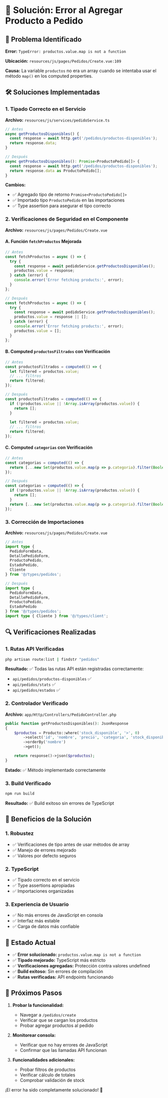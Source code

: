 # 🔧 Solución: Error al Agregar Producto a Pedido

## 🚨 Problema Identificado

**Error:** `TypeError: productos.value.map is not a function`

**Ubicación:** `resources/js/pages/Pedidos/Create.vue:109`

**Causa:** La variable `productos` no era un array cuando se intentaba usar el método `map()` en los computed properties.

## 🛠️ Soluciones Implementadas

### 1. **Tipado Correcto en el Servicio**

**Archivo:** `resources/js/services/pedidoService.ts`

```typescript
// Antes
async getProductosDisponibles() {
  const response = await http.get('/pedidos/productos-disponibles');
  return response.data;
}

// Después
async getProductosDisponibles(): Promise<ProductoPedido[]> {
  const response = await http.get('/pedidos/productos-disponibles');
  return response.data as ProductoPedido[];
}
```

**Cambios:**
- ✅ Agregado tipo de retorno `Promise<ProductoPedido[]>`
- ✅ Importado tipo `ProductoPedido` en las importaciones
- ✅ Type assertion para asegurar el tipo correcto

### 2. **Verificaciones de Seguridad en el Componente**

**Archivo:** `resources/js/pages/Pedidos/Create.vue`

#### A. Función `fetchProductos` Mejorada

```typescript
// Antes
const fetchProductos = async () => {
  try {
    const response = await pedidoService.getProductosDisponibles();
    productos.value = response;
  } catch (error) {
    console.error('Error fetching products:', error);
  }
};

// Después
const fetchProductos = async () => {
  try {
    const response = await pedidoService.getProductosDisponibles();
    productos.value = response || [];
  } catch (error) {
    console.error('Error fetching products:', error);
    productos.value = [];
  }
};
```

#### B. Computed `productosFiltrados` con Verificación

```typescript
// Antes
const productosFiltrados = computed(() => {
  let filtered = productos.value;
  // ... filtros
  return filtered;
});

// Después
const productosFiltrados = computed(() => {
  if (!productos.value || !Array.isArray(productos.value)) {
    return [];
  }
  
  let filtered = productos.value;
  // ... filtros
  return filtered;
});
```

#### C. Computed `categorias` con Verificación

```typescript
// Antes
const categorias = computed(() => {
  return [...new Set(productos.value.map(p => p.categoria).filter(Boolean))];
});

// Después
const categorias = computed(() => {
  if (!productos.value || !Array.isArray(productos.value)) {
    return [];
  }
  return [...new Set(productos.value.map(p => p.categoria).filter(Boolean))];
});
```

### 3. **Corrección de Importaciones**

**Archivo:** `resources/js/pages/Pedidos/Create.vue`

```typescript
// Antes
import type { 
  PedidoFormData, 
  DetallePedidoForm, 
  ProductoPedido, 
  EstadoPedido,
  Cliente 
} from '@/types/pedidos';

// Después
import type { 
  PedidoFormData, 
  DetallePedidoForm, 
  ProductoPedido, 
  EstadoPedido
} from '@/types/pedidos';
import type { Cliente } from '@/types/client';
```

## 🔍 Verificaciones Realizadas

### 1. **Rutas API Verificadas**

```bash
php artisan route:list | findstr "pedidos"
```

**Resultado:** ✅ Todas las rutas API están registradas correctamente:
- `api/pedidos/productos-disponibles` ✅
- `api/pedidos/stats` ✅
- `api/pedidos/estados` ✅

### 2. **Controlador Verificado**

**Archivo:** `app/Http/Controllers/PedidoController.php`

```php
public function getProductosDisponibles(): JsonResponse
{
    $productos = Producto::where('stock_disponible', '>', 0)
        ->select('id', 'nombre', 'precio', 'categoria', 'stock_disponible')
        ->orderBy('nombre')
        ->get();

    return response()->json($productos);
}
```

**Estado:** ✅ Método implementado correctamente

### 3. **Build Verificado**

```bash
npm run build
```

**Resultado:** ✅ Build exitoso sin errores de TypeScript

## 🎯 Beneficios de la Solución

### 1. **Robustez**
- ✅ Verificaciones de tipo antes de usar métodos de array
- ✅ Manejo de errores mejorado
- ✅ Valores por defecto seguros

### 2. **TypeScript**
- ✅ Tipado correcto en el servicio
- ✅ Type assertions apropiadas
- ✅ Importaciones organizadas

### 3. **Experiencia de Usuario**
- ✅ No más errores de JavaScript en consola
- ✅ Interfaz más estable
- ✅ Carga de datos más confiable

## 🚀 Estado Actual

- ✅ **Error solucionado:** `productos.value.map is not a function`
- ✅ **Tipado mejorado:** TypeScript más estricto
- ✅ **Verificaciones agregadas:** Protección contra valores undefined
- ✅ **Build exitoso:** Sin errores de compilación
- ✅ **Rutas verificadas:** API endpoints funcionando

## 📝 Próximos Pasos

1. **Probar la funcionalidad:**
   - Navegar a `/pedidos/create`
   - Verificar que se cargan los productos
   - Probar agregar productos al pedido

2. **Monitorear consola:**
   - Verificar que no hay errores de JavaScript
   - Confirmar que las llamadas API funcionan

3. **Funcionalidades adicionales:**
   - Probar filtros de productos
   - Verificar cálculo de totales
   - Comprobar validación de stock

¡El error ha sido completamente solucionado! 🎉

